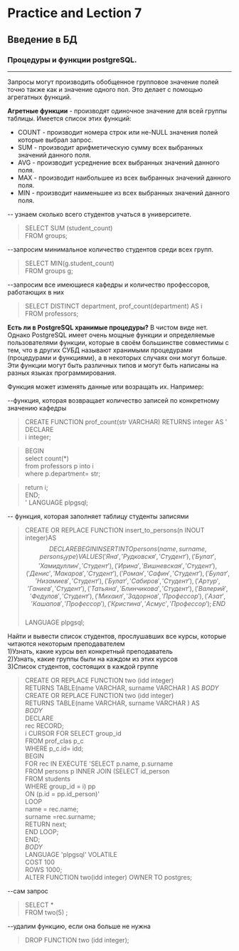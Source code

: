 # Practice and Lection 7

## Введение в БД

### Процедуры и функции postgreSQL.
---------------------

Запросы могут производить обобщенное групповое значение полей точно также как и значение одного пол. Это делает с помощью агрегатных функций.

**Агретные функции** -  производят одиночное значение для всей группы таблицы. Имеется список этих функций:

* COUNT - производит номера строк или не-NULL значения полей которые выбрал запрос.
* SUM - производит арифметическую сумму всех выбранных значений данного поля.
* AVG - производит усреднение всех выбранных значений данного поля.
* MAX - производит наибольшее из всех выбранных значений данного поля.
* MIN - производит наименьшее из всех выбранных значений данного поля.

-- узнаем сколько всего студентов учаться в университете.
> SELECT SUM (student_count)                                
  FROM  groups;

--запросим минимальное количество студентов среди всех групп.
>  SELECT MIN(g.student_count)  
   FROM groups g;

--запросим все имеющиеся кафедры и количество профессоров, работающих в них 
 > SELECT DISTINCT  department, prof_count(department) AS i  
  FROM professors;

  **Есть ли в PostgreSQL хранимые процедуры?**
  В чистом виде нет. Однако PostgreSQL имеет очень мощные функции и определяемые пользователями функции,
  которые в своём большинстве совместимы с тем, что в других СУБД называют хранимыми
  процедурами (процедурами и функциями), а в некоторых случаях они могут больше.
  Эти функции могут быть различных типов и могут быть написаны на разных языках программирования.

  Функция может изменять данные или возращать их. Например:

  --функция, которая возвращает количество записей по конкретному значению кафедры
  > CREATE FUNCTION prof_count(str VARCHAR) RETURNS integer AS '    
    DECLARE  
    i integer;  

  >  BEGIN  
    select count(*)  
    from professors p into i  
    where p.department= str;

  >  return i;  
    END;  
    ' LANGUAGE plpgsql;

-- функция, которая заполняет таблицу студенты записями
> CREATE OR REPLACE FUNCTION insert_to_persons(n INOUT integer)AS $$  
  DECLARE  
  BEGIN  
  INSERT INTO persons (name, surname,persons_type) VALUES
  ('Яна', 'Рудковскя','Студент'),  
  ('Булат', 'Хамидуллин','Студент'),  
  ('Ирина', 'Вишневская','Студент'),
  ('Денис','Макаров','Студент'),   
  ('Роман', 'Сафин','Студент'),  
  ('Булат', 'Низамиев','Студент'),  
 ('Булат', 'Сабиров','Студент'),  
 ('Артур','Ганиев','Студент'),  
 ('Татьяна', 'Блинчикова','Студент'),  
 ('Валерий','Федулов','Студент'),  
 ('Михаил','Задорнов', 'Профессор'),  
 ('Азат','Кашапов', 'Профессор'),  
 ('Кристина','Асмус', 'Профессор');  
  END  
  $$  
  LANGUAGE plpgsql;  


Найти и вывести список студентов, прослушавших все курсы, которые читаются  некоторым преподавателем  
1)Узнать, какие курсы вел конкретный преподаватель  
2)Узнать, какие группы были на каждом из этих курсов  
3)Список студентов, состоящих в каждой группе  


> CREATE OR REPLACE FUNCTION two (idd integer)  
  RETURNS TABLE(name VARCHAR, surname VARCHAR ) AS
  $BODY$  
> CREATE OR REPLACE FUNCTION two (idd integer)  
  RETURNS TABLE(name VARCHAR, surname VARCHAR ) AS  
  $BODY$  
  DECLARE  
  rec RECORD;  
  i CURSOR FOR SELECT  group_id  
  FROM prof_clas p_c  
  WHERE p_c.id= idd;  
  BEGIN  
  FOR rec IN EXECUTE 'SELECT p.name, p.surname  
  FROM persons p INNER JOIN (SELECT id_person  
  FROM students  
  WHERE group_id = i) pp  
  ON (p.id = pp.id_person)'  
	LOOP  
		name = rec.name;    
		surname =rec.surname;  
		RETURN next;  
	END LOOP;  
END;  
$BODY$  
  LANGUAGE 'plpgsql' VOLATILE  
  COST 100  
  ROWS 1000;  
ALTER FUNCTION two(idd integer) OWNER TO postgres;  

--сам запрос  
> SELECT *  
  FROM two(5) ;  

--удалим функцию, если она больше не нужна  
> DROP FUNCTION two (idd integer);  

